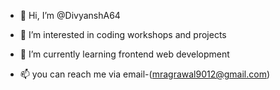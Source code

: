 - 👀 Hi, I’m @DivyanshA64
- 👀 I’m interested in coding workshops and projects  
- 🌱 I’m currently learning frontend web development

- 📫 you can reach me via email-(mragrawal9012@gmail.com) 

<!---
DivyanshA64/DivyanshA64 is a ✨ special ✨ repository because its `README.md` (this file) appears on your GitHub profile.
You can click the Preview link to take a look at your changes.
--->
